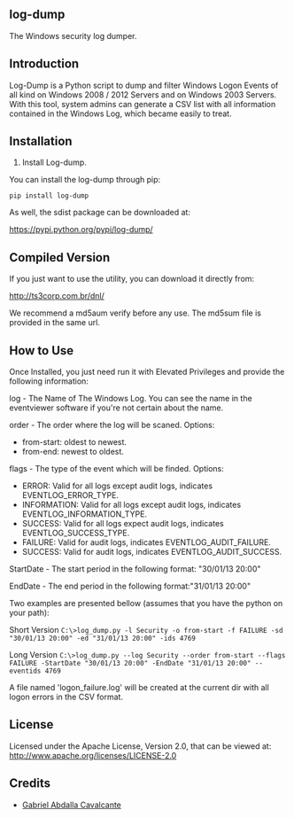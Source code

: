 log-dump
--------

The Windows security log dumper.

Introduction
------------

Log-Dump is a Python script to dump and filter Windows Logon Events of all kind on Windows 2008 / 2012 Servers and on Windows 2003 Servers.
With this tool, system admins can generate a CSV list with all information contained in the Windows Log, which became easily to treat.

Installation
------------

1. Install Log-dump.

You can install the log-dump through pip:

`pip install log-dump`

As well, the sdist package can be downloaded at:

https://pypi.python.org/pypi/log-dump/

Compiled Version
----------------

If you just want to use the utility, you can download it directly from:

http://ts3corp.com.br/dnl/

We recommend a md5aum verify before any use. The md5sum file is provided in the same url.

How to Use
----------

Once Installed, you just need run it with Elevated Privileges and provide the following information:

log - The Name of The Windows Log. You can see the name in the eventviewer software if you're not certain about the name.

order - The order where the log will be scaned. Options:
 * from-start: oldest to newest.
 * from-end: newest to oldest.

flags - The type of the event which will be finded. Options:
 * ERROR: Valid for all logs except audit logs, indicates EVENTLOG_ERROR_TYPE.
 * INFORMATION: Valid for all logs except audit logs, indicates EVENTLOG_INFORMATION_TYPE.
 * SUCCESS: Valid for all logs expect audit logs, indicates EVENTLOG_SUCCESS_TYPE.
 * FAILURE: Valid for audit logs, indicates EVENTLOG_AUDIT_FAILURE.
 * SUCCESS: Valid for audit logs, indicates EVENTLOG_AUDIT_SUCCESS.

StartDate - The start period in the following format: "30/01/13 20:00"

EndDate - The end period in the following format:"31/01/13 20:00"

Two examples are presented bellow (assumes that you have the python on your path):

Short Version
`C:\>log_dump.py -l Security -o from-start -f FAILURE -sd "30/01/13 20:00" -ed "31/01/13 20:00" -ids 4769`

Long Version
`C:\>log_dump.py --log Security --order from-start --flags FAILURE -StartDate "30/01/13 20:00" -EndDate "31/01/13 20:00" --eventids 4769`


A file named 'logon_failure.log' will be created at the current dir with all logon errors in the CSV format.

License
-------

Licensed under the Apache License, Version 2.0, that can be viewed at:
  http://www.apache.org/licenses/LICENSE-2.0

Credits
-------
* [Gabriel Abdalla Cavalcante](https://github.com/gcavalcante8808)
